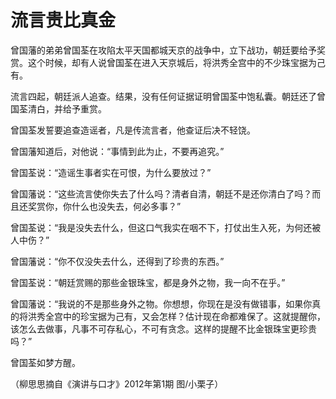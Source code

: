 # 流言贵比真金

曾国藩的弟弟曾国荃在攻陷太平天国都城天京的战争中，立下战功，朝廷要给予奖赏。这个时候，却有人说曾国荃在进入天京城后，将洪秀全宫中的不少珠宝据为己有。 

流言四起，朝廷派人追查。结果，没有任何证据证明曾国荃中饱私囊。朝廷还了曾国荃清白，并给予重赏。 

曾国荃发誓要追查造谣者，凡是传流言者，他查证后决不轻饶。 

曾国藩知道后，对他说：“事情到此为止，不要再追究。” 

曾国荃说：“造谣生事者实在可恨，为什么要放过？” 

曾国藩说：“这些流言使你失去了什么吗？清者自清，朝廷不是还你清白了吗？而且还奖赏你，你什么也没失去，何必多事？” 

曾国荃说：“我是没失去什么，但这口气我实在咽不下，打仗出生入死，为何还被人中伤？” 

曾国藩说：“你不仅没失去什么，还得到了珍贵的东西。” 

曾国荃说：“朝廷赏赐的那些金银珠宝，都是身外之物，我一向不在乎。” 

曾国藩说：“我说的不是那些身外之物。你想想，你现在是没有做错事，如果你真的将洪秀全宫中的珍宝据为己有，又会怎样？估计现在命都难保了。这就提醒你，该怎么去做事，凡事不可存私心，不可有贪念。这样的提醒不比金银珠宝更珍贵吗？” 

曾国荃如梦方醒。 

（柳思思摘自《演讲与口才》2012年第1期 图/小栗子）